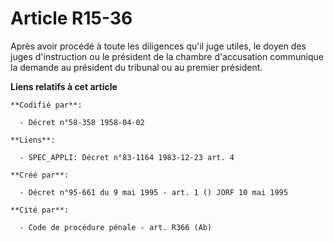 # Article R15-36

Après avoir procédé à toute les diligences qu'il juge utiles, le doyen des juges d'instruction ou le président de la chambre
d'accusation communique la demande au président du tribunal ou au premier président.

**Liens relatifs à cet article**

	**Codifié par**:

	  - Décret n°58-358 1958-04-02

	**Liens**:

	  - SPEC_APPLI: Décret n°83-1164 1983-12-23 art. 4

	**Créé par**:

	  - Décret n°95-661 du 9 mai 1995 - art. 1 () JORF 10 mai 1995

	**Cité par**:

	  - Code de procédure pénale - art. R366 (Ab)
